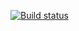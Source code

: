 [![Build status](https://ci.appveyor.com/api/projects/status/h41ucw36e298emut/branch/master?svg=true)](https://ci.appveyor.com/project/Satura/aqa-3-1/branch/master)
